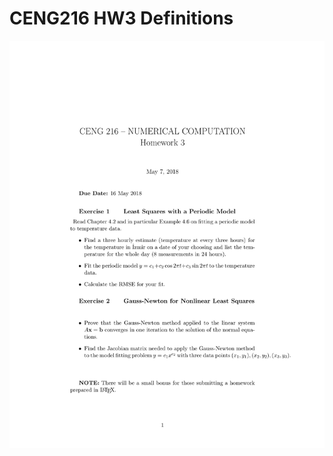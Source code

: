# CENG216 HW3 Definitions

![alt text](https://github.com/feyil/CENG216/blob/master/HW3/HW3%20Definitions/hw03-1.jpg "Page 1")
